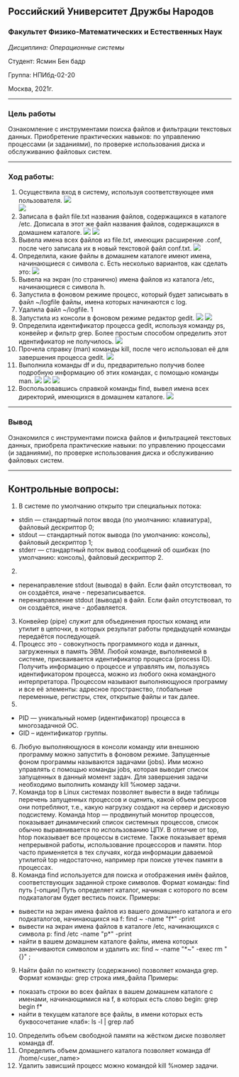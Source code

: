 ## Российский Университет Дружбы Народов

### Факультет Физико-Математических и Естественных Наук

*Дисциплина: Операционные системы*

Студент: Ясмин Бен бадр

Группа: НПИбд-02-20

Москва, 2021г.

----

### Цель работы

Ознакомление с инструментами поиска файлов и фильтрации текстовых данных. Приобретение практических навыков: по управлению процессами (и заданиями), по проверке использования диска и обслуживанию файловых систем.

----

### Ход работы:

1. Осуществила вход в систему, используя соответствующее имя пользователя.
 ![](https://raw.githubusercontent.com/benbaderyasmine/lab7/main/photo/New%20folder/1.png)  
 ![](https://raw.githubusercontent.com/benbaderyasmine/lab7/main/photo/New%20folder/2.png)
2. Записала в файл file.txt названия файлов, содержащихся в каталоге /etc. Дописала в этот же файл названия файлов, содержащихся в домашнем каталоге.
   ![](https://raw.githubusercontent.com/benbaderyasmine/lab7/main/photo/New%20folder/3.png)
   ![](https://raw.githubusercontent.com/benbaderyasmine/lab7/main/photo/New%20folder/3.1.png)
3. Вывела имена всех файлов из file.txt, имеющих расширение .conf, после чего записала их в новый текстовой файл conf.txt.
   ![](https://raw.githubusercontent.com/benbaderyasmine/lab7/main/photo/New%20folder/4.png)
4. Определила, какие файлы в домашнем каталоге имеют имена, начинающиеся с символа c. Есть несколько вариантов, как сделать это:
![](https://raw.githubusercontent.com/benbaderyasmine/lab7/main/photo/New%20folder/4.png)
5. Вывела на экран (по странично) имена файлов из каталога /etc, начинающиеся с символа h.
6. Запустила в фоновом режиме процесс, который будет записывать в файл ~/logfile файлы, имена которых начинаются с log.
7. Удалила файл ~/logfile.
1[](https://raw.githubusercontent.com/benbaderyasmine/lab7/main/photo/New%20folder/5.png)
8. Запустила из консоли в фоновом режиме редактор gedit.
![](https://raw.githubusercontent.com/benbaderyasmine/lab7/main/photo/New%20folder/6.png)
![](https://raw.githubusercontent.com/benbaderyasmine/lab7/main/photo/New%20folder/7.png)
9.  Определила идентификатор процесса gedit, используя команду ps, конвейер и фильтр grep. Более простым способом определить этот идентификатор не получилось.
![](https://raw.githubusercontent.com/benbaderyasmine/lab7/main/photo/New%20folder/8.png)
10. Прочела справку (man) команды kill, после чего использовал её для завершения процесса gedit.
![](https://raw.githubusercontent.com/benbaderyasmine/lab7/main/photo/New%20folder/mN.png)
12. Выполнила команды df и du, предварительно получив более подробную информацию об этих командах, с помощью команды man.
![](https://raw.githubusercontent.com/benbaderyasmine/lab7/main/photo/New%20folder/ddf.png)
![](https://raw.githubusercontent.com/benbaderyasmine/lab7/main/photo/New%20folder/df.png)
![](https://raw.githubusercontent.com/benbaderyasmine/lab7/main/photo/New%20folder/man%20du.png)
13. Воспользовавшись справкой команды find, вывел имена всех директорий, имеющихся в домашнем каталоге.
 ![](https://raw.githubusercontent.com/benbaderyasmine/lab7/main/photo/New%20folder/find.png)

----

### Вывод

Ознакомился с инструментами поиска файлов и фильтрацией текстовых данных, приобрела практические навыки: по управлению процессами (и заданиями), по проверке использования диска и обслуживанию файловых систем.

----

## Контрольные вопросы:

1. В системе по умолчанию открыто три специальных потока:
* stdin — стандартный поток ввода (по умолчанию: клавиатура), файловый дескриптор 0;
* stdout — стандартный поток вывода (по умолчанию: консоль), файловый дескриптор 1;
* stderr — стандартный поток вывод сообщений об ошибках (по умолчанию: консоль), файловый дескриптор 2. 
2. 
* перенаправление stdout (вывода) в файл. Если файл отсутствовал, то он создаётся, иначе - перезаписывается.
* перенаправление stdout (вывода) в файл. Если файл отсутствовал, то он создаётся, иначе - добавляется.
3. Конвейер (pipe) служит для объединения простых команд или утилит в цепочки, в которых результат работы предыдущей команды передаётся последующей.
4. Процесс это - совокупность программного кода и данных, загруженных в память ЭВМ. Любой команде, выполняемой в системе, присваивается идентификатор процесса (process ID). Получить информацию о процессе и управлять им, пользуясь
идентификатором процесса, можно из любого окна командного интерпретатора. Процессом называют выполняющуюся программу и все её элементы: адресное пространство, глобальные переменные, регистры, стек, открытые файлы и так далее.
5. 
* PID — уникальный номер (идентификатор) процесса в многозадачной ОС.
* GID – идентификатор группы.
6. Любую выполняющуюся в консоли команду или внешнюю программу можно запустить в фоновом режиме. Запущенные фоном программы называются задачами (jobs). Ими можно управлять с помощью команды jobs, которая выводит список запущенных в данный момент задач. Для завершения задачи необходимо выполнить команду kill %номер задачи.
7. Команда top в Linux системах позволяет вывести в виде таблицы перечень запущенных процессов и оценить, какой объем ресурсов они потребляют, т.е., какую нагрузку создают на сервер и дисковую подсистему.
Команда htop — продвинутый монитор процессов, показывает динамический список системных процессов, список обычно выравнивается по использованию ЦПУ. В отличие от top, htop показывает все процессы в системе. Также показывает время непрерывной работы, использование процессоров и памяти. htop часто применяется в тех случаях, когда информации даваемой утилитой top недостаточно, например при поиске утечек памяти в процессах.
8. Команда find используется для поиска и отображения имён файлов, соответствующих заданной строке символов. Формат команды: find путь [-опции]
Путь определяет каталог, начиная с которого по всем подкаталогам будет вестись
поиск. Примеры:
- вывести на экран имена файлов из вашего домашнего каталога и его подкаталогов, начинающихся на f: find ~ -name "f*" -print
- вывести на экран имена файлов в каталоге /etc, начинающихся с символа p:
find /etc -name "p*" -print
- найти в вашем домашнем каталоге файлы, имена которых заканчиваются символом и удалить их: find ~ -name "*~" -exec rm "{}" \;
9. Найти файл по контексту (содержанию) позволяет команда grep. 
Формат команды: grep строка имя_файла
Примеры:
- показать строки во всех файлах в вашем домашнем каталоге с именами, начинающимися на f, в которых есть слово begin: grep begin f*
- найти в текущем каталоге все файлы, в имени которых есть буквосочетание «лаб»: 
ls -l | grep лаб
10. Определить объем свободной памяти на жёстком диске позволяет команда df.
11. Определить объем домашнего каталога позволяет команда df /home/<user_name>
12. Удалить зависший процесс можно командой kill %номер задачи.